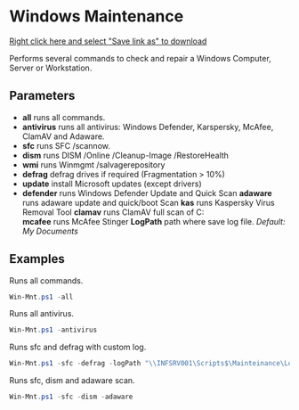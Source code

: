 # Windows Maintenance

[Right click here and select "Save link as" to download](https://raw.githubusercontent.com/juangranados/powershell-scripts/main/Windows%20Mainteinance/Win-Mnt.ps1)

Performs several commands to check and repair a Windows Computer, Server or Workstation.

## Parameters

- **all** runs all commands.
- **antivirus** runs all antivirus: Windows Defender, Karspersky, McAfee, ClamAV and Adaware.
- **sfc** runs SFC /scannow.
- **dism** runs DISM /Online /Cleanup-Image /RestoreHealth
- **wmi** runs Winmgmt /salvagerepository
- **defrag** defrag drives if required (Fragmentation > 10%)
- **update** install Microsoft updates (except drivers)
- **defender** runs Windows Defender Update and Quick Scan
  **adaware** runs adaware update and quick/boot Scan
  **kas** runs Kaspersky Virus Removal Tool
  **clamav** runs ClamAV full scan of C:\
  **mcafee** runs McAfee Stinger
  **LogPath** path where save log file.
  *Default: My Documents*

## Examples

Runs all commands.

```powershell
Win-Mnt.ps1 -all
```

Runs all antivirus.

```powershell
Win-Mnt.ps1 -antivirus
```

 Runs sfc and defrag with custom log.

```powershell
Win-Mnt.ps1 -sfc -defrag -logPath "\\INFSRV001\Scripts$\Mainteinance\Logs"
```

Runs sfc, dism and adaware scan.

```powershell
Win-Mnt.ps1 -sfc -dism -adaware
```

